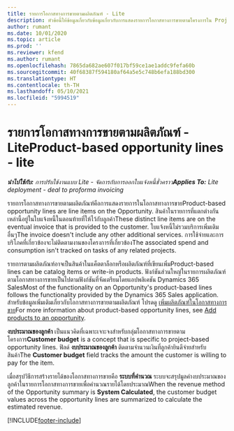 ```yaml
---
title: รายการโอกาสทางการขายตามผลิตภัณฑ์ - Lite
description: หัวข้อนี้ให้ข้อมูลเกี่ยวกับข้อมูลเกี่ยวกับการแสดงรายการโอกาสทางการขายตามโครงการใน Project Operations
author: rumant
ms.date: 10/01/2020
ms.topic: article
ms.prod: ''
ms.reviewer: kfend
ms.author: rumant
ms.openlocfilehash: 7865da682ae607f017bf59ce1ae1addc9fefa60b
ms.sourcegitcommit: 40f68387f594180af64a5e5c748b6efa188bd300
ms.translationtype: HT
ms.contentlocale: th-TH
ms.lasthandoff: 05/10/2021
ms.locfileid: "5994519"
---
```

# <a name="product-based-opportunity-lines---lite"></a><span data-ttu-id="3ab75-103">รายการโอกาสทางการขายตามผลิตภัณฑ์ - Lite</span><span class="sxs-lookup"><span data-stu-id="3ab75-103">Product-based opportunity lines - lite</span></span>

<span data-ttu-id="3ab75-104">_**นำไปใช้กับ:** การปรับใช้งานแบบ Lite - จัดการกับการออกใบแจ้งหนี้ชั่วคราว_</span><span class="sxs-lookup"><span data-stu-id="3ab75-104">_**Applies To:** Lite deployment - deal to proforma invoicing_</span></span>

<span data-ttu-id="3ab75-105">รายการโอกาสทางการขายตามผลิตภัณฑ์คือการแสดงรายการในโอกาสทางการขาย</span><span class="sxs-lookup"><span data-stu-id="3ab75-105">Product-based opportunity lines are line items on the Opportunity.</span></span> <span data-ttu-id="3ab75-106">สินค้าในรายการที่แตกต่างกันเหล่านี้อยู่ในใบแจ้งหนี้ในตอนท้ายที่ให้ไว้กับลูกค้า</span><span class="sxs-lookup"><span data-stu-id="3ab75-106">These distinct line items are on the eventual invoice that is provided to the customer.</span></span> <span data-ttu-id="3ab75-107">ใบแจ้งหนี้ไม่รวมบริการเพิ่มเติมอื่นๆ</span><span class="sxs-lookup"><span data-stu-id="3ab75-107">The invoice doesn't include any other additional services.</span></span> <span data-ttu-id="3ab75-108">การใช้จ่ายและการบริโภคที่เกี่ยวข้องจะไม่ติดตามงานของโครงการที่เกี่ยวข้อง</span><span class="sxs-lookup"><span data-stu-id="3ab75-108">The associated spend and consumption isn't tracked on tasks of any related projects.</span></span>

<span data-ttu-id="3ab75-109">รายการตามผลิตภัณฑ์อาจเป็นสินค้าในแค็ตตาล็อกหรือผลิตภัณฑ์ที่เขียนเพิ่ม</span><span class="sxs-lookup"><span data-stu-id="3ab75-109">Product-based lines can be catalog items or write-in products.</span></span> <span data-ttu-id="3ab75-110">ฟังก์ชันส่วนใหญ่ในรายการผลิตภัณฑ์ตามโอกาสทางการขายเป็นไปตามฟังก์ชันที่จัดเตรียมโดยแอปพลิเคชัน Dynamics 365 Sales</span><span class="sxs-lookup"><span data-stu-id="3ab75-110">Most of the functionality on an Opportunity's product-based lines follows the functionality provided by the Dynamics 365 Sales application.</span></span> <span data-ttu-id="3ab75-111">สำหรับข้อมูลเพิ่มเติมเกี่ยวกับโอกาสทางการขายตามผลิตภัณฑ์ โปรดดู [เพิ่มผลิตภัณฑ์ในโอกาสทางการขาย](/dynamics365/sales-enterprise/add-products-opportunity)</span><span class="sxs-lookup"><span data-stu-id="3ab75-111">For more information about product-based opportunity lines, see [Add products to an opportunity](/dynamics365/sales-enterprise/add-products-opportunity).</span></span>

<span data-ttu-id="3ab75-112">**งบประมาณของลูกค้า** เป็นแนวคิดที่เฉพาะเจาะจงสำหรับกลุ่มโอกาสทางการขายตามโครงการ</span><span class="sxs-lookup"><span data-stu-id="3ab75-112">**Customer budget** is a concept that is specific to project-based opportunity lines.</span></span> <span data-ttu-id="3ab75-113">ฟิลด์ **งบประมาณของลูกค้า** ติดตามจำนวนเงินที่ลูกค้ายินดีจ่ายสำหรับสินค้า</span><span class="sxs-lookup"><span data-stu-id="3ab75-113">The **Customer budget** field tracks the amount the customer is willing to pay for the item.</span></span>

<span data-ttu-id="3ab75-114">เมื่อสรุปวิธีการสร้างรายได้ของโอกาสทางการขายคือ **ระบบที่คำนวณ** ระบบจะสรุปมูลค่างบประมาณของลูกค้าในรายการโอกาสทางการขายเพื่อคำนวณรายได้โดยประมาณ</span><span class="sxs-lookup"><span data-stu-id="3ab75-114">When the revenue method of the Opportunity summary is **System Calculated**, the customer budget values across the opportunity lines are summarized to calculate the estimated revenue.</span></span> 



[!INCLUDE[footer-include](../../includes/footer-banner.md)]